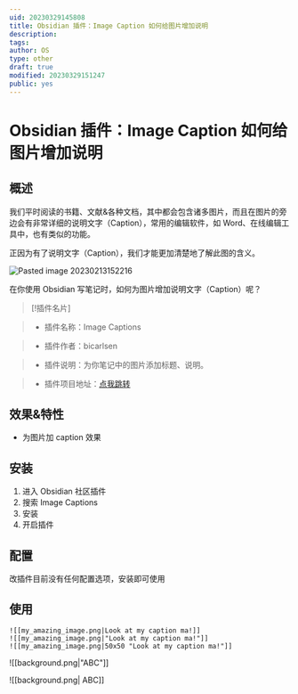 ```yaml
---
uid: 20230329145808
title: Obsidian 插件：Image Caption 如何给图片增加说明
description: 
tags: 
author: OS
type: other
draft: true
modified: 20230329151247
public: yes
---
```


# Obsidian 插件：Image Caption 如何给图片增加说明

## 概述

我们平时阅读的书籍、文献&各种文档，其中都会包含诸多图片，而且在图片的旁边会有非常详细的说明文字（Caption），常用的编辑软件，如 Word、在线编辑工具中，也有类似的功能。

正因为有了说明文字（Caption），我们才能更加清楚地了解此图的含义。

![Pasted image 20230213152216](https://s1.vika.cn/space/2023/03/15/4a349caf6a5c40228b55c3e256592da8)

在你使用 Obsidian 写笔记时，如何为图片增加说明文字（Caption）呢？

>[!插件名片]

>- 插件名称：Image Captions

>- 插件作者：bicarlsen

>- 插件说明：为你笔记中的图片添加标题、说明。

>- 插件项目地址：[点我跳转](https://github.com/bicarlsen/obsidian_image_caption)

## 效果&特性

- 为图片加 caption 效果

## 安装

1. 进入 Obsidian 社区插件
2. 搜索 Image Captions
3. 安装
4. 开启插件

## 配置

改插件目前没有任何配置选项，安装即可使用

## 使用

```语法
![[my_amazing_image.png|Look at my caption ma!]]
![[my_amazing_image.png|"Look at my caption ma!"]]
![[my_amazing_image.png|50x50 "Look at my caption ma!"]]

```

![[background.png|"ABC"]]

![[background.png| ABC]]